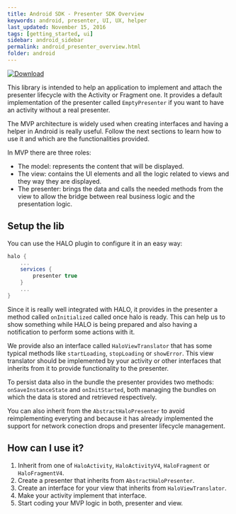 ```yaml
---
title: Android SDK - Presenter SDK Overview
keywords: android, presenter, UI, UX, helper
last_updated: November 15, 2016
tags: [getting_started, ui]
sidebar: android_sidebar
permalink: android_presenter_overview.html
folder: android
---
```



[![Download](https://api.bintray.com/packages/halo-mobgen/maven/HALO-Presenter/images/download.svg)](https://bintray.com/halo-mobgen/maven/HALO-Presenter/_latestVersion)

This library is intended to help an application to implement and attach the presenter lifecycle with the Activity or Fragment one. It provides a default implementation of the presenter called ```EmptyPresenter``` if you want to have an activity without a real presenter.

The MVP architecture is widely used when creating interfaces and having a helper in Android is really useful. Follow the next sections to learn how to use it and which are the functionalities provided.

In MVP there are three roles:

- The model: represents the content that will be displayed.
- The view: contains the UI elements and all the logic related to views and they way they are displayed.
- The presenter: brings the data and calls the needed methods from the view to allow the bridge between real business logic and the presentation logic.

## Setup the lib

You can use the HALO plugin to configure it in an easy way:

```groovy
halo {
	...
	services {
		presenter true
	}
	...
}
```

Since it is really well integrated with HALO, it provides in the presenter a method called ```onInitialized``` called once halo is ready. This can help us to show something while HALO is being prepared and also having a notification to perform some actions with it.

We provide also an interface called ```HaloViewTranslator``` that has some typical methods like ```startLoading```, ```stopLoading``` or ```showError```. This view translator should be implemented by your activity or other interfaces that inherits from it to provide functionality to the presenter.

To persist data also in the bundle the presenter provides two methods: ```onSaveInstanceState``` and ```onInitStarted```, both managing the bundles on which the data is stored and retrieved respectively.

You can also inherit from the ```AbstractHaloPresenter``` to avoid reimplementing everyting and because it has already implemented the support for network conection drops and presenter lifecycle management.

## How can I use it?

1. Inherit from one of ```HaloActivity```, ```HaloActivityV4```, ```HaloFragment``` or ```HaloFragmentV4```.
2. Create a presenter that inherits from ```AbstractHaloPresenter```.
3. Create an interface for your view that inherits from ```HaloViewTranslator```.
4. Make your activity implement that interface.
5. Start coding your MVP logic in both, presenter and view.
